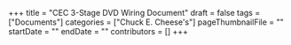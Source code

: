 +++
title = "CEC 3-Stage DVD Wiring Document"
draft = false
tags = ["Documents"]
categories = ["Chuck E. Cheese's"]
pageThumbnailFile = ""
startDate = ""
endDate = ""
contributors = []
+++
